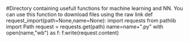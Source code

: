 #Directory containing usefull functions for machine learning and NN.
You can use this function to download files using the raw link
def request_import(path=None,name=None):
  import requests
  from pathlib import Path
  request = requests.get(path)
  name=name+".py"
  with open(name,"wb") as f:
    f.write(request.content)
